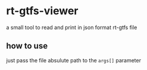 # rt-gtfs-viewer
a small tool to read and print in json format rt-gtfs file

## how to use
just pass the file absulute path to the `args[]` parameter
